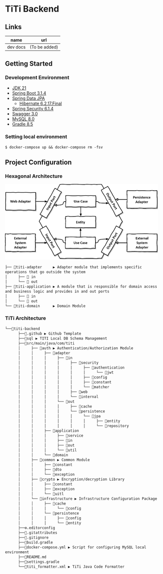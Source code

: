 # TiTi Backend

## Links

| name     | url           |
|----------|---------------|
| dev docs | (To be added) |

## Getting Started

### Development Environment

- [JDK 21](https://openjdk.org/projects/jdk/21/)
- [Spring Boot 3.1.4](https://spring.io/blog/2023/09/21/spring-boot-3-1-4-available-now/)
- [Spring Data JPA](https://spring.io/projects/spring-data-jpa/)
    - [Hibernate 6.2.17.Final](https://hibernate.org/orm/releases/6.2/)
- [Spring Security 6.1.4](https://docs.spring.io/spring-security/reference/6.1/index.html)
- [Swagger 3.0](https://swagger.io/specification/)
- [MySQL 8.0](https://dev.mysql.com/doc/relnotes/mysql/8.0/en/)
- [Gradle 8.5](https://docs.gradle.org/8.5/release-notes.html)

### Setting local environment

```
$ docker-compose up && docker-compose rm -fsv
```

## Project Configuration

### Hexagonal Architecture

![hexagonal_architecture.png](hexagonal_architecture.png)
```
├── 📂titi-adapter     ▶️ Adapter module that implements specific operations that go outside the system
│     ├── 📂 in
│     └── 📂 out
├── 📂titi-application ▶️ A module that is responsible for domain access and business logic and provides in and out ports
│     ├── 📂 in
│     └── 📂 out
└── 📂titi-domain      ▶️ Domain Module
```
### TiTi Architecture

```
└──🔹titi-backend
      ├──📂.github ▶️ Github Template
      ├──📂sql ▶️ TITI Local DB Schema Management
      ├──📂src/main/java/com/titi
      │     ├── 📂auth ▶️ Authentication/Authorization Module
      │     │     ├── 📂adapter
      │     │     │     ├── 📂in
      │     │     │     │     ├── 📂security
      │     │     │     │     │     ├── 📂authentication
      │     │     │     │     │     │     └── 📂jwt
      │     │     │     │     │     ├── 📂config
      │     │     │     │     │     ├── 📂constant
      │     │     │     │     │     └── 📂matcher
      │     │     │     │     ├── 📂web
      │     │     │     │     └── 📂internal
      │     │     │     └── 📂out
      │     │     │     │     ├── 📂cache
      │     │     │     │     └── 📂persistence
      │     │     │     │     │     └── 📂jpa
      │     │     │     │     │     │     ├── 📂entity
      │     │     │     │     │     │     └── 📂repository
      │     │     ├── 📂application
      │     │     │     ├── 📂service
      │     │     │     ├── 📂in
      │     │     │     ├── 📂out
      │     │     │     └── 📂util
      │     │     └── 📂domain
      │     ├── 📂common ▶️ Common Module
      │     │     ├── 📂constant
      │     │     ├── 📂dto
      │     │     └── 📂exception
      │     ├── 📂crypto ▶️ Encryption/decryption Library
      │     │     ├── 📂constant
      │     │     ├── 📂exception
      │     │     └── 📂uitl
      │     └── 📂infrastructure ▶️ Infrastructure Configuration Package
      │     │     ├── 📂cache
      │     │     │     └── 📂config
      │     │     └── 📂persistence
      │     │     │     ├── 📂config
      │     │     │     └── 📂entity
      ├──⚙️.editorconfig
      ├──📄.gitattributes
      ├──📄.gitignore
      ├──🐘build.gradle
      ├──🐳docker-compose.yml ▶️ Script for configuring MySQL local environment
      ├──📄README.md
      ├──🐘settings.gradle
      └──📜titi_formatter.xml ▶️ TiTi Java Code Formatter
```
